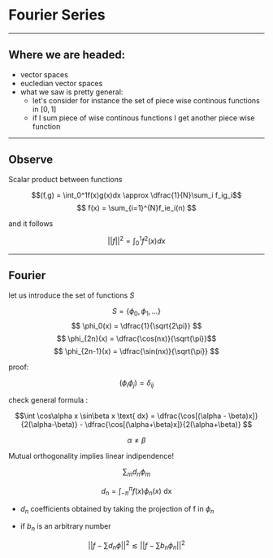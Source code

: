 # Fourier Series

---

## Where we are headed:

- vector spaces
- eucledian vector spaces
- what we saw is pretty general:
  - let's consider for instance the set of piece wise continous functions in $[0,1]$
  - if I sum piece of wise continous functions I get another piece wise function

---

## Observe

Scalar product between functions


$$(f,g) = \int_0^1f(x)g(x)dx \approx \dfrac{1}{N}\sum_i f_ig_i$$
$$ f(x) = \sum_{i=1}^{N}f_ie_i(n) $$

and it follows

$$||f||^2 =  \int_0^1f^2(x)dx$$

---

## Fourier 

let us introduce the set of functions $S$

$$ S = \{\phi_0, \phi_1,...  \}$$
$$ \phi_0(x) = \dfrac{1}{\sqrt{2\pi}} $$
$$ \phi_{2n}(x) = \dfrac{\cos(nx)}{\sqrt{\pi}}$$
$$ \phi_{2n-1}(x) = \dfrac{\sin(nx)}{\sqrt{\pi}} $$

proof:

$$ (\phi_i\phi_j) = \delta_{ij} $$

check general formula : 

$$\int \cos\alpha x \sin\beta x \text{ dx} = \dfrac{\cos[(\alpha - \beta)x]}{2(\alpha-\beta)} - \dfrac{\cos[(\alpha+\beta)x]}{2(\alpha+\beta)}  $$

$$\alpha \neq \beta $$


Mutual orthogonality implies linear indipendence!

$$ \sum_{m}d_n\phi_m $$

$$ d_n = \int_{-\pi}^{\pi}f(x)\phi_n(x)\text{ dx} $$

- $d_n$ coefficients obtained by taking the projection of f in $\phi_n$

- if $b_n$ is an arbitrary number 

$$ ||f - \sum{d_n}\phi||^2 \lesssim ||f-\sum{b_n}{\phi_n}||^2$$